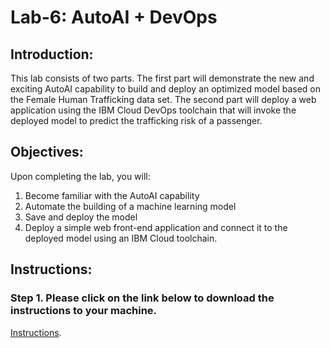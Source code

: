 # Lab-6: AutoAI + DevOps

## Introduction: 

This lab consists of two parts. The first part will demonstrate the new and exciting AutoAI capability to build and deploy an optimized model based on the Female Human Trafficking data set. The second part will deploy a web application using the IBM Cloud DevOps toolchain that will invoke the deployed model to predict the trafficking risk of a passenger. 

## Objectives: 

Upon completing the lab, you will:

1. Become familiar with the AutoAI capability
2. Automate the building of a machine learning model 
3. Save and deploy the model
4. Deploy a simple web front-end application and connect it to the deployed model using an IBM Cloud toolchain. 

## Instructions:

### Step 1.  Please click on the link below to download the instructions to your machine.

[Instructions](https://github.com/bleonardb3/DS_POT_08-30/raw/master/Lab-6/FHTAutoAIDevOps3.0.pdf).


